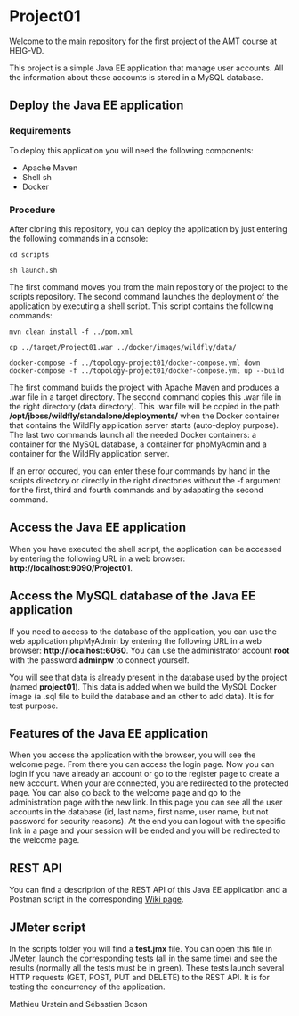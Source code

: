 # Project01

Welcome to the main repository for the first project of the AMT course at HEIG-VD.

This project is a simple Java EE application that manage user accounts. All the information about these accounts is stored in a MySQL database.

## Deploy the Java EE application

### Requirements

To deploy this application you will need the following components:

* Apache Maven
* Shell sh
* Docker

### Procedure

After cloning this repository, you can deploy the application by just entering the following commands in a console:

```
cd scripts
``` 
```
sh launch.sh
```

The first command moves you from the main repository of the project to the scripts repository. The second command launches the deployment of the application by executing a shell script. This script contains the following commands:

```
mvn clean install -f ../pom.xml
``` 
``` 
cp ../target/Project01.war ../docker/images/wildfly/data/
```
```
docker-compose -f ../topology-project01/docker-compose.yml down
docker-compose -f ../topology-project01/docker-compose.yml up --build
```

The first command builds the project with Apache Maven and produces a .war file in a target directory. The second command copies this .war file in the right directory (data directory). This .war file will be copied in the path **/opt/jboss/wildfly/standalone/deployments/** when the Docker container that contains the WildFly application server starts (auto-deploy purpose). The last two commands launch all the needed Docker containers: a container for the MySQL database, a container for phpMyAdmin and a container for the WildFly application server.

If an error occured, you can enter these four commands by hand in the scripts directory or directly in the right directories without the -f argument for the first, third and fourth commands and by adapating the second command.

## Access the Java EE application

When you have executed the shell script, the application can be accessed by entering the following URL in a web browser: **http://localhost:9090/Project01**.

## Access the MySQL database of the Java EE application

If you need to access to the database of the application, you can use the web application phpMyAdmin by entering the following URL in a web browser: **http://localhost:6060**. You can use the administrator account **root** with the password **adminpw** to connect yourself.

You will see that data is already present in the database used by the project (named **project01**). This data is added when we build the MySQL Docker image (a .sql file to build the database and an other to add data). It is for test purpose.

## Features of the Java EE application

When you access the application with the browser, you will see the welcome page. From there you can access the login page. Now you can login if you have already an account or go to the register page to create a new account. When your are connected, you are redirected to the protected page. You can also go back to the welcome page and go to the administration page with the new link. In this page you can see all the user accounts in the database (id, last name, first name, user name, but not password for security reasons). At the end you can logout with the specific link in a page and your session will be ended and you will be redirected to the welcome page.

## REST API

You can find a description of the REST API of this Java EE application and a Postman script in the corresponding [Wiki page](https://github.com/MathieuUrstein/HEIG.AMT.Project01/wiki/REST-API).

## JMeter script

In the scripts folder you will find a **test.jmx** file. You can open this file in JMeter, launch the corresponding tests (all in the same time) and see the results (normally all the tests must be in green). These tests launch several HTTP requests (GET, POST, PUT and DELETE) to the REST API. It is for testing the concurrency of the application.


Mathieu Urstein and Sébastien Boson
